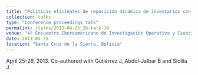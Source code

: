 ```yaml
---
title: "Políticas eficientes de reposición dinámica de inventarios con múltiples artículos y limitación de almacenaje"
collection: talks
type: "Conference proceedings talk"
permalink: /talks/2013-04-25_26-talk-34
venue: "4º Encuentro Iberoamericano de Investigación Operativa y Ciencias Administrativas (IOCA)"
date: 2013-04-25
location: "Santa Cruz de la Sierra, Bolivia"
---
```

April 25-26, 2013. Co-authored with Gutiérrez J, Abdul-Jalbar B and Sicilia J.
